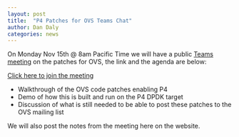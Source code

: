 ```yaml
---
layout: post
title:  "P4 Patches for OVS Teams Chat"
author: Dan Daly
categories: news 
---
```


On Monday Nov 15th @ 8am Pacific Time we will have a public [Teams meeting](https://teams.microsoft.com/l/meetup-join/19%3ameeting_ODIxZDU1MTgtOTM1Yi00MWEzLTkwZDUtNjdlNzkyYTdhNTNl%40thread.v2/0?context=%7b%22Tid%22%3a%2246c98d88-e344-4ed4-8496-4ed7712e255d%22%2c%22Oid%22%3a%221232290d-c824-4050-a582-15598b1d126b%22%7d) on the patches for OVS, the link and the agenda are below:

[Click here to join the meeting](https://teams.microsoft.com/l/meetup-join/19%3ameeting_ODIxZDU1MTgtOTM1Yi00MWEzLTkwZDUtNjdlNzkyYTdhNTNl%40thread.v2/0?context=%7b%22Tid%22%3a%2246c98d88-e344-4ed4-8496-4ed7712e255d%22%2c%22Oid%22%3a%221232290d-c824-4050-a582-15598b1d126b%22%7d)

 * Walkthrough of the OVS code patches enabling P4
 * Demo of how this is built and run on the P4 DPDK target
 * Discussion of what is still needed to be able to post these patches to the OVS mailing list

We will also post the notes from the meeting here on the website.
